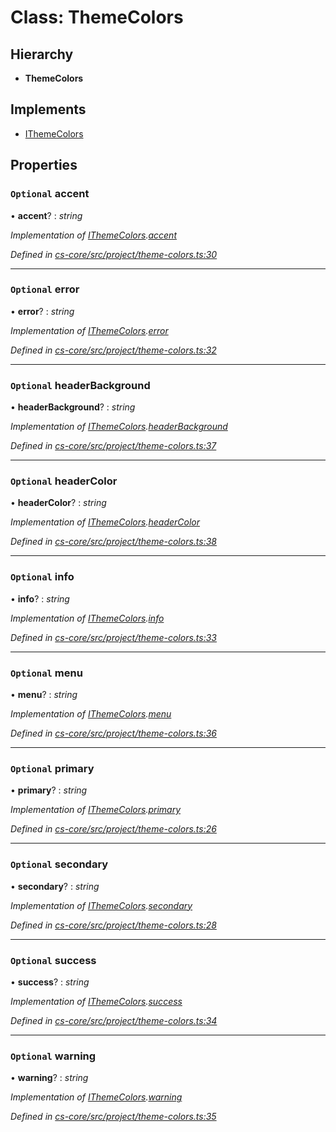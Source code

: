 # Class: ThemeColors

## Hierarchy

* **ThemeColors**

## Implements

* [IThemeColors](../interfaces/_cs_core_src_project_theme_colors_.ithemecolors.md)

## Properties

### `Optional` accent

• **accent**? : *string*

*Implementation of [IThemeColors](../interfaces/_cs_core_src_project_theme_colors_.ithemecolors.md).[accent](../interfaces/_cs_core_src_project_theme_colors_.ithemecolors.md#optional-accent)*

*Defined in [cs-core/src/project/theme-colors.ts:30](https://github.com/TNOCS/csnext/blob/40018c3a/packages/cs-core/src/project/theme-colors.ts#L30)*

___

### `Optional` error

• **error**? : *string*

*Implementation of [IThemeColors](../interfaces/_cs_core_src_project_theme_colors_.ithemecolors.md).[error](../interfaces/_cs_core_src_project_theme_colors_.ithemecolors.md#optional-error)*

*Defined in [cs-core/src/project/theme-colors.ts:32](https://github.com/TNOCS/csnext/blob/40018c3a/packages/cs-core/src/project/theme-colors.ts#L32)*

___

### `Optional` headerBackground

• **headerBackground**? : *string*

*Implementation of [IThemeColors](../interfaces/_cs_core_src_project_theme_colors_.ithemecolors.md).[headerBackground](../interfaces/_cs_core_src_project_theme_colors_.ithemecolors.md#optional-headerbackground)*

*Defined in [cs-core/src/project/theme-colors.ts:37](https://github.com/TNOCS/csnext/blob/40018c3a/packages/cs-core/src/project/theme-colors.ts#L37)*

___

### `Optional` headerColor

• **headerColor**? : *string*

*Implementation of [IThemeColors](../interfaces/_cs_core_src_project_theme_colors_.ithemecolors.md).[headerColor](../interfaces/_cs_core_src_project_theme_colors_.ithemecolors.md#optional-headercolor)*

*Defined in [cs-core/src/project/theme-colors.ts:38](https://github.com/TNOCS/csnext/blob/40018c3a/packages/cs-core/src/project/theme-colors.ts#L38)*

___

### `Optional` info

• **info**? : *string*

*Implementation of [IThemeColors](../interfaces/_cs_core_src_project_theme_colors_.ithemecolors.md).[info](../interfaces/_cs_core_src_project_theme_colors_.ithemecolors.md#optional-info)*

*Defined in [cs-core/src/project/theme-colors.ts:33](https://github.com/TNOCS/csnext/blob/40018c3a/packages/cs-core/src/project/theme-colors.ts#L33)*

___

### `Optional` menu

• **menu**? : *string*

*Implementation of [IThemeColors](../interfaces/_cs_core_src_project_theme_colors_.ithemecolors.md).[menu](../interfaces/_cs_core_src_project_theme_colors_.ithemecolors.md#optional-menu)*

*Defined in [cs-core/src/project/theme-colors.ts:36](https://github.com/TNOCS/csnext/blob/40018c3a/packages/cs-core/src/project/theme-colors.ts#L36)*

___

### `Optional` primary

• **primary**? : *string*

*Implementation of [IThemeColors](../interfaces/_cs_core_src_project_theme_colors_.ithemecolors.md).[primary](../interfaces/_cs_core_src_project_theme_colors_.ithemecolors.md#optional-primary)*

*Defined in [cs-core/src/project/theme-colors.ts:26](https://github.com/TNOCS/csnext/blob/40018c3a/packages/cs-core/src/project/theme-colors.ts#L26)*

___

### `Optional` secondary

• **secondary**? : *string*

*Implementation of [IThemeColors](../interfaces/_cs_core_src_project_theme_colors_.ithemecolors.md).[secondary](../interfaces/_cs_core_src_project_theme_colors_.ithemecolors.md#optional-secondary)*

*Defined in [cs-core/src/project/theme-colors.ts:28](https://github.com/TNOCS/csnext/blob/40018c3a/packages/cs-core/src/project/theme-colors.ts#L28)*

___

### `Optional` success

• **success**? : *string*

*Implementation of [IThemeColors](../interfaces/_cs_core_src_project_theme_colors_.ithemecolors.md).[success](../interfaces/_cs_core_src_project_theme_colors_.ithemecolors.md#optional-success)*

*Defined in [cs-core/src/project/theme-colors.ts:34](https://github.com/TNOCS/csnext/blob/40018c3a/packages/cs-core/src/project/theme-colors.ts#L34)*

___

### `Optional` warning

• **warning**? : *string*

*Implementation of [IThemeColors](../interfaces/_cs_core_src_project_theme_colors_.ithemecolors.md).[warning](../interfaces/_cs_core_src_project_theme_colors_.ithemecolors.md#optional-warning)*

*Defined in [cs-core/src/project/theme-colors.ts:35](https://github.com/TNOCS/csnext/blob/40018c3a/packages/cs-core/src/project/theme-colors.ts#L35)*
